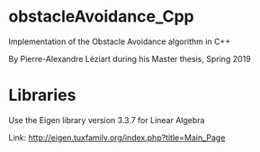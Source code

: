 # obstacleAvoidance_Cpp
Implementation of the Obstacle Avoidance algorithm in C++

By Pierre-Alexandre Léziart during his Master thesis, Spring 2019

# Libraries

Use the Eigen library version 3.3.7 for Linear Algebra

Link: http://eigen.tuxfamily.org/index.php?title=Main_Page


